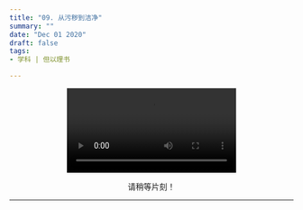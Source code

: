 ```yaml
---
title: "09. 从污秽到洁净"
summary: ""
date: "Dec 01 2020"
draft: false
tags:
- 学科 | 但以理书

---
```

<center>

<video controls>
  <source src="https://filedn.com/lASHf0LVqmwBNdJJL6RAY5y/Truth%20tv/%E5%AD%A6%E8%AF%BE/ssl%20-%20%E4%BD%86%E4%BB%A5%E7%90%86/09%20From%20Dirty%20to%20Clean.mp4" type="video/mp4" />
  <p>
    Your browser doesn't support HTML5 video. Here is a
    <a href="https://filedn.com/lASHf0LVqmwBNdJJL6RAY5y/Truth%20tv/%E5%AD%A6%E8%AF%BE/ssl%20-%20%E4%BD%86%E4%BB%A5%E7%90%86/09%20From%20Dirty%20to%20Clean.mp4">link to the video</a> instead.
  </p>
</video>

请稍等片刻！


---